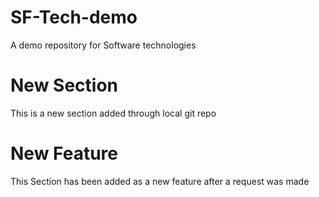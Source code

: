 # SF-Tech-demo
A demo repository for Software technologies

# New Section
This is a new section added through local git repo

# New Feature
This Section has been added as a new feature after a request was made

